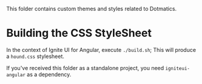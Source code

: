 This folder contains custom themes and styles related to Dotmatics.

# Building the CSS StyleSheet
In the context of Ignite UI for Angular, execute `./build.sh`; This will produce a `hound.css` stylesheet.

If you've received this folder as a standalone project, you need `igniteui-angular` as a dependency.
